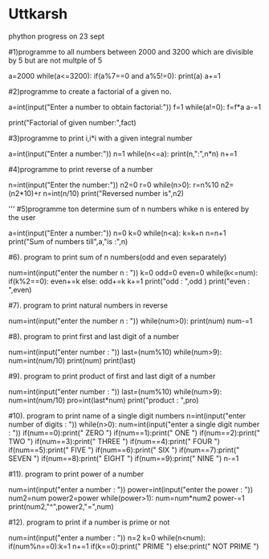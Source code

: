 # Uttkarsh
phython progress on 23 sept

#1)programme to all numbers between 2000 and 3200 which are divisible by 5 but are not multple of 5

a=2000
while(a<=3200):
    if(a%7==0 and a%5!=0):
       print(a)
    a+=1 
    
 #2)programme to create a factorial of a given no.

a=int(input("Enter a number to obtain factorial:"))
f=1
while(a!=0):
    f=f*a
    a-=1
     
print("Factorial of given number:",fact)     
     
#3)programme to print i,i*i with a given integral number

a=int(input("Enter a number:"))
n=1
while(n<=a):
    print(n,":",n*n)
    n+=1
    
#4)programme to print reverse of a number

n=int(input("Enter the number:"))
n2=0
r=0
while(n>0):
    r=n%10
    n2=(n2*10)+r
    n=int(n/10)
print("Reversed number is",n2)       

'''
#5)programme ton determine sum of n numbers whike n is entered  by the user

a=int(input("Enter a number:"))
n=0
k=0
while(n<a):
    k=k+n
    n=n+1
print("Sum of numbers till",a,"is :",n)   

#6). program to print sum of n numbers(odd and even separately)

num=int(input("enter the number n : "))
k=0
odd=0 
even=0
while(k<=num):
    if(k%2==0):
        even+=k
    else:
        odd+=k
    k+=1
print("odd : ",odd )
print("even : ",even)


#7). program to print natural numbers in reverse

num=int(input("enter the number n : "))
while(num>0):
    print(num)
    num-=1


#8). program to print first and last digit of a number

num=int(input("enter number : "))
last=(num%10)
while(num>9):
    num=int(num/10)
print(num)
print(last)


#9). program to print product of first and last digit of a number

num=int(input("enter number : "))
last=(num%10)
while(num>9):
    num=int(num/10)
pro=int(last*num)
print("product : ",pro)


#10). program to print name of a single digit numbers
n=int(input("enter number of digits : "))
while(n>0):
    num=int(input("enter a single digit number : "))
    if(num==0):print(" ZERO ")
    if(num==1):print(" ONE ")
    if(num==2):print(" TWO ")
    if(num==3):print(" THREE ")
    if(num==4):print(" FOUR ")
    if(num==5):print(" FIVE ")
    if(num==6):print(" SIX ")
    if(num==7):print(" SEVEN ")
    if(num==8):print(" EIGHT ")
    if(num==9):print(" NINE ")
    n-=1

#11). program to print power of a number

num=int(input("enter a number : "))
power=int(input("enter the power : "))
num2=num
power2=power
while(power>1):
    num=num*num2
    power-=1
print(num2,"^",power2,"=",num)


#12). program to print if a number is prime or not

num=int(input("enter a number : "))
n=2
k=0
while(n<num):
    if(num%n==0):k=1
    n+=1
if(k==0):print(" PRIME ")
else:print(" NOT PRIME ")

    

